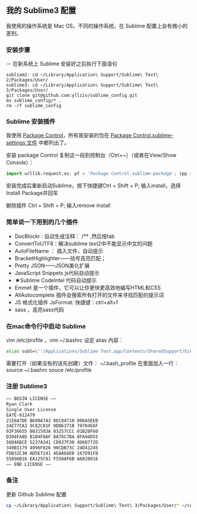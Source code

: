 ## 我的 Sublime3 配置

我使用的操作系统是 Mac OS，不同的操作系统，在 Sublime 配置上会有微小的差别。

### 安装步骤

－ 在新系统上 Sublime 安装好之后执行下面语句
```console
subliem2: cd ~/Library/Application\ Support/Sublime\ Text\ 2/Packages/User/
sublime3: cd ~/Library/Application\ Support/Sublime\ Text\ 3/Packages/User/
git clone git@github.com:yllziv/sublime_config.git
mv sublime_config/* .
rm -rf sublime_config
```

### Sublime 安装插件
我使用 [Package
Control](https://packagecontrol.io/installation)，所有我安装的包在 [Package
Control.sublime-settings 文件](https://github.com/yllziv/sublime_config/blob/master/Package%20Control.sublime-settings)
 中都列出了。

安装 package Control
复制这一段到控制台（Ctrl+~）（或者在View/Show Console）：
```python
import urllib.request,os; pf = 'Package Control.sublime-package'; ipp = sublime.installed_packages_path(); urllib.request.install_opener( urllib.request.build_opener( urllib.request.ProxyHandler()) ); open(os.path.join(ipp, pf), 'wb').write(urllib.request.urlopen( 'http://sublime.wbond.net/' + pf.replace(' ','%20')).read())
```

安装完成后重新启动Sublime，按下快捷键Ctrl + Shift + P; 输入install，选择Install Package并回车

删除插件
Ctrl + Shift + P; 输入remove install

### 简单说一下用到的几个插件

- Doc​Blockr : 自动生成注释： /** ,然后按tab
- ConvertToUTF8：解决sublime text2中不能显示中文的问题
- AutoFileName ： 插入文件，自动提示
- Bracket​Highlighter——括号高亮匹配；
- Pretty JSON——JSON美化扩展
- JavaScript Snippets js代码自动提示
- ★Sublime CodeIntel 代码自动提示
- Emmet 是一个插件，它可以让你更快更高效地编写HTML和CSS
- AllAutocomplete 插件会搜索所有打开的文件来寻找匹配的提示词
- JS 格式化插件 JsFormat: 快捷键：ctrl+alt+f
- sass  ，高亮sass代码

### 在mac命令行中启动 Sublime
vim /etc/profile ，vim ~/.bashrc 设定 alias 内容：
```bash
alias subl=\''/Applications/Sublime Text.app/Contents/SharedSupport/bin/subl'\'
```
需要打开（如果没有的话先创建）文件：
~/.bash_profile
在里面加入一行：
source ~/.bashrc
souce /etc/profile 

### 注册 Sublime3 
```bash
—– BEGIN LICENSE —–
Ryan Clark
Single User License
EA7E-812479
2158A7DE B690A7A3 8EC04710 006A5EEB
34E77CA3 9C82C81F 0DB6371B 79704E6F
93F36655 B031503A 03257CCC 01B20F60
D304FA8D B1B4F0AF 8A76C7BA 0FA94D55
56D46BCE 5237A341 CD837F30 4D60772D
349B1179 A996F826 90CDB73C 24D41245
FD032C30 AD5E7241 4EAA66ED 167D91FB
55896B16 EA125C81 F550AF6B A6820916
—— END LICENSE ——
```

### 备注
更新 Github Sublime 配置
```bash
cp ~/Library/Application\ Support/Sublime\ Text\ 3/Packages/User/* ~/code/sublime_config
```

